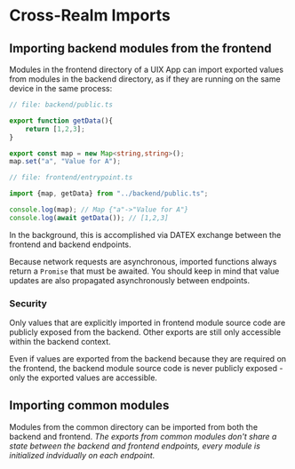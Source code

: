 # Cross-Realm Imports

## Importing backend modules from the frontend

Modules in the frontend directory of a UIX App can import exported values from modules in the backend directory, as if they are running on the same device in the same process:

```typescript
// file: backend/public.ts

export function getData(){
    return [1,2,3];
}

export const map = new Map<string,string>();
map.set("a", "Value for A");
```

```typescript
// file: frontend/entrypoint.ts

import {map, getData} from "../backend/public.ts";

console.log(map); // Map {"a"->"Value for A"}
console.log(await getData()); // [1,2,3]
```

In the background, this is accomplished via DATEX exchange between the frontend and backend endpoints.

Because network requests are asynchronous, imported functions always return a `Promise` that must be awaited.
You should keep in mind that value updates are also propagated asynchronously between endpoints.

### Security

Only values that are explicitly imported in frontend module source code are publicly exposed from the backend.
Other exports are still only accessible within the backend context.

Even if values are exported from the backend because they are required on the frontend, the backend module source
code is never publicly exposed - only the exported values are accessible.

## Importing common modules

Modules from the common directory can be imported from both the backend and frontend.
*The exports from common modules don't share a state between the backend and frontend endpoints, every module is initialized indvidually on each endpoint.*